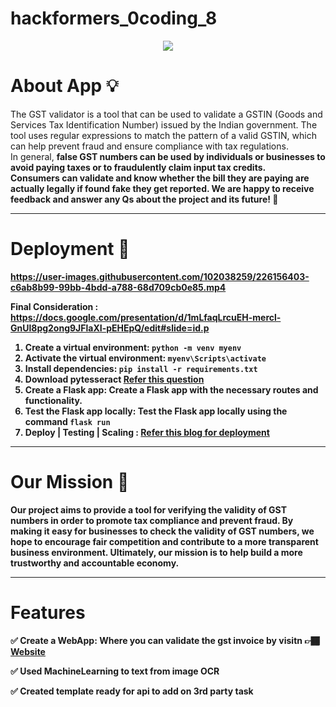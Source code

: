 # hackformers_0coding_8
<p align="center">
  <img src="https://user-images.githubusercontent.com/95275443/226152176-a575420f-25d2-4dad-a191-186d94843267.png" />
</p>

# About App 💡
The GST validator is a tool that can be used to validate a GSTIN (Goods and Services Tax Identification Number) issued by the Indian government. The tool uses regular expressions to match the pattern of a valid GSTIN, which can help prevent fraud and ensure compliance with tax regulations.
<br>In general, <b>false GST numbers can be used by individuals or businesses to avoid paying taxes or to fraudulently claim input tax credits<b>. 
<br>Consumers can validate and know whether the bill they are paying are actually legally if found fake they get reported.
We are happy to receive feedback and answer any Qs about the project and its future! 🙂

 
<hr>
  
 # Deployment 🚀



https://user-images.githubusercontent.com/102038259/226156403-c6ab8b99-99bb-4bdd-a788-68d709cb0e85.mp4

Final Consideration : https://docs.google.com/presentation/d/1mLfaqLrcuEH-mercl-GnUl8pg2ong9JFlaXI-pEHEpQ/edit#slide=id.p



 1. Create a virtual environment: `python -m venv myenv`
 2. Activate the virtual environment: `myenv\Scripts\activate`
 3. Install dependencies: `pip install -r requirements.txt`
 4. Download pytesseract [Refer this question](https://stackoverflow.com/questions/41652335/pytesseract-error-windows-error-error-2)
 5. Create a Flask app: Create a Flask app with the necessary routes and functionality.
 6. Test the Flask app locally: Test the Flask app locally using the command `flask run`
 7. Deploy | Testing | Scaling : [Refer this blog for deployment](https://www.codespeedy.com/host-your-web-application-on-pythonanywhere/)

 
<hr>
  
# Our Mission 🎯
Our project aims to provide a tool for verifying the validity of GST numbers in order to promote tax compliance and prevent fraud. By making it easy for businesses to check the validity of GST numbers, we hope to encourage fair competition and contribute to a more transparent business environment. Ultimately, our mission is to help build a more trustworthy and accountable economy.


<hr>
  
# Features 
  
✅ Create a WebApp: Where you can validate the gst invoice by visitn 👉🏾 [Website](sahil1308.pythonanywhere.com)

✅ Used MachineLearning to text from image OCR

✅ Created template ready for api to add on 3rd party task 




